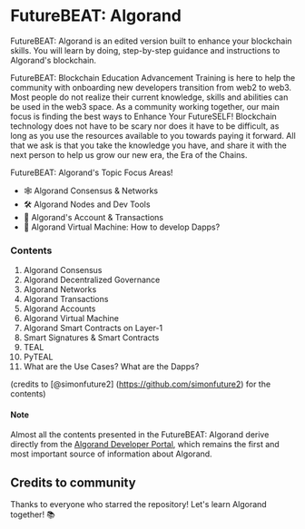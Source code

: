 # FutureBEAT: Algorand 
FutureBEAT: Algorand is an edited version built to enhance your blockchain skills. You will learn by doing, step-by-step guidance and instructions to 
Algorand's blockchain.

FutureBEAT: Blockchain Education Advancement Training is here to help the community with onboarding new developers transition from web2 to web3. Most people do not realize their current knowledge, skills and abilities can be used in the web3 space. As a community working together, our main focus is finding the best ways to Enhance Your FutureSELF! Blockchain technology does not have to be scary nor does it have to be difficult, as long as you use the resources available to you towards paying it forward. All that we ask is that you take the knowledge you have, and share it with the next person to help us grow our new era, the Era of the Chains. 

FutureBEAT: Algorand's Topic Focus Areas!

- 🕸 Algorand Consensus & Networks
- 🛠 Algorand Nodes and Dev Tools 
- 🤝 Algorand's Account & Transactions
- 🤖 Algorand Virtual Machine: How to develop Dapps?

### Contents
1. Algorand Consensus
2. Algorand Decentralized Governance
3. Algorand Networks
4. Algorand Transactions
5. Algorand Accounts
6. Algorand Virtual Machine
7. Algorand Smart Contracts on Layer-1
8. Smart Signatures & Smart Contracts
9. TEAL
10. PyTEAL 
11. What are the Use Cases? What are the Dapps? 

(credits to [@simonfuture2] (https://github.com/simonfuture2) for the contents)

#### Note
Almost all the contents presented in the FutureBEAT: Algorand derive directly from 
the [Algorand Developer Portal](https://developer.algorand.org/), which 
remains the first and most important source of information about Algorand.

## Credits to community

Thanks to everyone who starred the repository! Let's learn Algorand together! 📚
